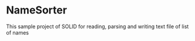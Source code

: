 # NameSorter

This sample project of SOLID for reading, parsing and writing text file of list of names

